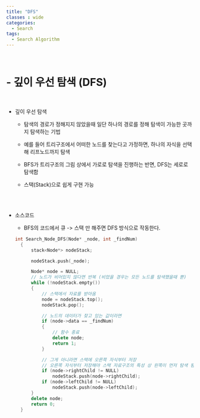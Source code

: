 ```yaml
---
title: "DFS"
classes : wide
categories:
  - Search
tags:
  - Search Algorithm
---
```


<br>
<h1>
- 깊이 우선 탐색 (DFS)
</h1>
<br>

- 깊이 우선 탐색

  - 탐색의 경로가 정해지지 않았을때 일단 하나의 경로를 정해 탐색이 가능한 곳까지 탐색하는 기법
  
  - 예를 들어 트리구조에서 어떠한 노드를 찾는다고 가정하면, 하나의 자식을 선택해 리프노드까지 탐색
  
  - BFS가 트리구조의 그림 상에서 가로로 탐색을 진행하는 반면, DFS는 세로로 탐색함
  
  - 스택(Stack)으로 쉽게 구현 가능

<br><br>

- 소스코드
  - BFS의 코드에서 큐 -> 스택 만 해주면 DFS 방식으로 작동한다.
  
  ```cpp
  int Search_Node_DFS(Node* _node, int _findNum)
	{
		stack<Node*> nodeStack;

		nodeStack.push(_node);

		Node* node = NULL;
		// 노드가 비어있지 않다면 반복 (비었을 경우는 모든 노드를 탐색했을때 뿐)
		while (!nodeStack.empty())
		{
			// 스택에서 자료를 받아옴
			node = nodeStack.top();
			nodeStack.pop();

			// 노드의 데이터가 찾고 있는 값이라면
			if (node->data == _findNum)
			{
				// 함수 종료
				delete node;
				return 1;
			}

			// 그게 아니라면 스택에 오른쪽 자식부터 저장
			// 오른쪽 자식부터 저장해야 스택 자료구조의 특성 상 왼쪽이 먼저 탐색 됨
			if (node->rightChild != NULL)
				nodeStack.push(node->rightChild);
			if (node->leftChild != NULL)
				nodeStack.push(node->leftChild);
		}
		delete node;
		return 0;
	}
  ```
  

